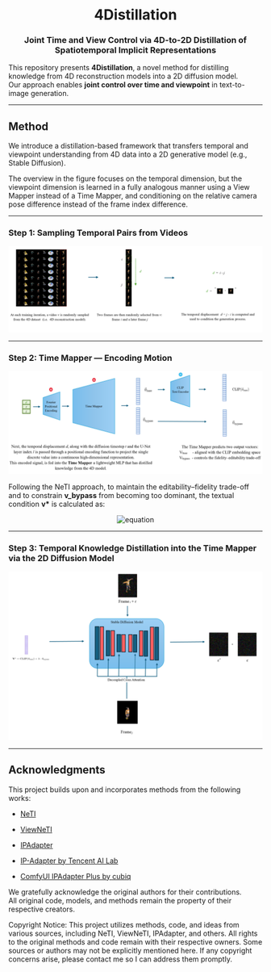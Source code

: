 <h1 align="center">4Distillation</h1>
<h3 align="center">Joint Time and View Control via 4D-to-2D Distillation of Spatiotemporal Implicit Representations</h3>

This repository presents **4Distillation**, a novel method for distilling knowledge from 4D reconstruction models into a 2D diffusion model.  
Our approach enables **joint control over time and viewpoint** in text-to-image generation.

---

## Method

We introduce a distillation-based framework that transfers temporal and viewpoint understanding from 4D data into a 2D generative model (e.g., Stable Diffusion). 

The overview in the figure focuses on the temporal dimension, but the viewpoint dimension is learned in a fully analogous manner using a View Mapper instead of a Time Mapper, and conditioning on the relative camera pose difference instead of the frame index difference.

---

### Step 1: Sampling Temporal Pairs from Videos

<p align="center">
  <img src="assets/figures/Figure1.png" alt="Figure 1" />
</p>

---

### Step 2: Time Mapper — Encoding Motion

<p align="center">
  <img src="assets/figures/Figure2.png" alt="Figure 2" />
</p>

Following the NeTI approach, to maintain the editability–fidelity trade-off and to constrain **v_bypass** from becoming too dominant, the textual condition **v\*** is calculated as:

<p align="center">
  <img src="https://github.com/user-attachments/assets/c96e08fe-bb37-4876-8cdc-05987d9e7e09" alt="equation" width="300" />
</p>



---

### Step 3: Temporal Knowledge Distillation into the Time Mapper via the 2D Diffusion Model

<p align="center">
  <img src="assets/figures/Figure3.png" alt="Figure 3" />
</p>

---
## Acknowledgments

This project builds upon and incorporates methods from the following works:

- [NeTI](https://arxiv.org/abs/2305.15391)
- [ViewNeTI](https://arxiv.org/abs/2309.07986)
- [IPAdapter](https://arxiv.org/abs/2308.06721)


- [IP-Adapter by Tencent AI Lab](https://github.com/tencent-ailab/IP-Adapter)  
- [ComfyUI IPAdapter Plus by cubiq](https://github.com/cubiq/ComfyUI_IPAdapter_plus)


We gratefully acknowledge the original authors for their contributions.  
All original code, models, and methods remain the property of their respective creators.

Copyright Notice:
This project utilizes methods, code, and ideas from various sources, including NeTI, ViewNeTI, IPAdapter, and others.
All rights to the original methods and code remain with their respective owners.
Some sources or authors may not be explicitly mentioned here. If any copyright concerns arise, please contact me so I can address them promptly.



